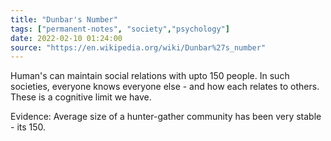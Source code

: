 ```yaml
---
title: "Dunbar's Number"
tags: ["permanent-notes", "society","psychology"]
date: 2022-02-10 01:24:00
source: "https://en.wikipedia.org/wiki/Dunbar%27s_number"
---
```


Human's can maintain social relations with upto 150 people. In such societies, everyone knows everyone else - and how each relates to others. These is a cognitive limit we have. 

Evidence: Average size of a hunter-gather community has been very stable - its 150.
